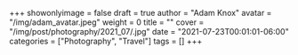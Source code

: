+++
showonlyimage = false
draft = true
author = "Adam Knox"
avatar = "/img/adam_avatar.jpeg"
weight = 0
title = ""
cover = "/img/post/photography/2021_07/.jpg"
date = "2021-07-23T00:01:01-06:00"
categories = ["Photography", "Travel"]
tags = []
+++
<!--more-->

